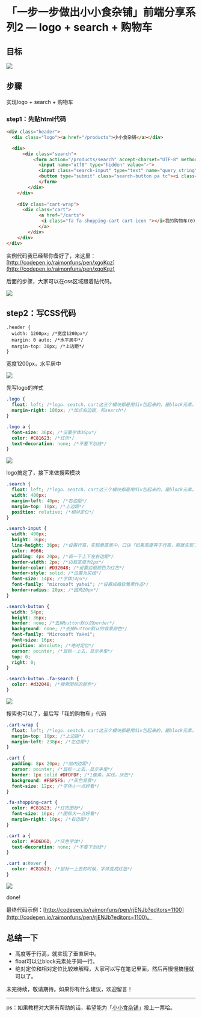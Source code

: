 # 「一步一步做出小小食杂铺」前端分享系列2 — logo + search + 购物车

## 目标

![](https://ww2.sinaimg.cn/large/006tKfTcgy1fcvn1e419aj31kw04qgmm.jpg)

## 步骤

实现logo + search + 购物车

### step1：先贴html代码

```html
<div class="header">
  <div class="logo"><a href="/products">小小食杂铺</a></div>

  <div>
	  <div class="search">
		  <form action="/products/search" accept-charset="UTF-8" method="get">
		  	<input name="utf8" type="hidden" value="✓">
		    <input class="search-input" type="text" name="query_string" value="" placeholder="输入你要搜索的商品">
		    <button type="submit" class="search-button pa tc"><i class="fa fa-search"></i></button>
			</form>
		</div>
	</div>
	
	<div class="cart-wrap">
	  <div class="cart">
			<a href="/carts">
		     <i class="fa fa-shopping-cart cart-icon "></i>我的购物车(0) &gt;
			</a>
		</div>
	</div>
</div>
```

实例代码我已经帮你备好了，来这里：[http://codepen.io/raimonfuns/pen/xgoKqz](http://codepen.io/raimonfuns/pen/xgoKqz)

后面的步骤，大家可以在css区域跟着贴代码。

![](https://ww2.sinaimg.cn/large/006tKfTcly1fcuwiolppfj30hk09zglk.jpg)

## step2：写CSS代码

```
.header {
  width: 1200px; /*宽度1200px*/ 
  margin: 0 auto; /*水平居中*/
  margin-top: 30px; /*上边距*/
}
```

宽度1200px，水平居中

![](https://ww1.sinaimg.cn/large/006tNc79gy1fcvuqznib0j31kw06xab1.jpg)

先写logo的样式

```css
.logo {
  float: left; /*logo、seatch、cart这三个模块都是用div包起来的，是block元素，如果要处于同一行，那就要加float*/
  margin-right: 180px; /*加点右边距，和search*/
}

.logo a {
  font-size: 36px; /*设置字体36px*/
  color: #C81623; /*红色*/
  text-decoration: none; /*不要下划线*/
}
```

![](https://ww1.sinaimg.cn/large/006tNc79gy1fcvusoeexbj31kw05dwfj.jpg)

logo搞定了，接下来做搜索模块

```css
.search {
  float: left; /*logo、seatch、cart这三个模块都是用div包起来的，是block元素，如果要处于同一行，那就要加float*/
  width: 400px; 
  margin-left: 40px; /*右边距*/
  margin-top: 10px; /*上边距*/
  position: relative; /*相对定位*/
}

.search-input {
  width: 400px; 
  height: 36px; 
  line-height: 36px; /*设置行高，实现垂直居中，口诀「如果高度等于行高，那就实现了文本的垂直居中」*/
  color: #666; 
  padding: 4px 20px; /*调一下上下左右边距*/
  border-width: 2px; /*边框宽度为2px*/
  border-color: #D32048; /*设置边框颜色为红色*/
  border-style: solid; /*设置为实线*/
  font-size: 14px; /*字体14px*/
  font-family: "microsoft yahei"; /*设置成微软雅黑作品*/
  border-radius: 20px; /*圆角20px*/
}

.search-button {
  width: 54px; 
  height: 36px; 
  border: none; /*去掉button默认的border*/
  background: none; /*去掉button默认的背景颜色*/
  font-family: "Microsoft YaHei"; 
  font-size: 16px; 
  position: absolute; /*绝对定位*/
  cursor: pointer; /*鼠标一上去，显示手型*/
  top: 0; 
  right: 0; 
}

.search-button .fa-search {
  color: #d32048; /*搜索图标的颜色*/
}
```

![](https://ww4.sinaimg.cn/large/006tNc79gy1fcvutyh0rqj31kw05cmya.jpg)

搜索也可以了，最后写「我的购物车」代码

```css
.cart-wrap {
  float: left; /*logo、seatch、cart这三个模块都是用div包起来的，是block元素，如果要处于同一行，那就要加float*/
  margin-top: 10px; /*上边距*/
  margin-left: 238px; /*左边距*/
}

.cart {
  padding: 8px 20px; /*加内边距*/
  cursor: pointer; /*鼠标一上去，显示手型*/
  border: 1px solid #DFDFDF; /*1像素，实线，灰色*/
  background: #F5F5F5; /*灰色背景*/
  font-size: 12px; /*字体小一点好看*/
}

.fa-shopping-cart {
  color: #C81623; /*红色图标*/
  font-size: 16px; /*图标大一点好看*/
  margin-right: 10px; /*右边距*/
}

.cart a {
  color: #6D6D6D; /*灰色字体*/
  text-decoration: none; /*不要下划线*/
}

.cart a:hover {
  color: #C81623; /*鼠标一上去的时候，字体变成红色*/  
}
```

![](https://ww1.sinaimg.cn/large/006tNc79gy1fcvv03b4vdj31kw05igmp.jpg)

done!

最终代码示例：[http://codepen.io/raimonfuns/pen/rjENJb?editors=1100](http://codepen.io/raimonfuns/pen/rjENJb?editors=1100)。

## 总结一下

- 高度等于行高，就实现了垂直居中。
- float可以让block元素处于同一行。
- 绝对定位和相对定位比较难解释，大家可以写在笔记里面，然后再慢慢搞懂就可以了。



未完待续，敬请期待。如果你有什么建议，欢迎留言！

------

ps：如果教程对大家有帮助的话，希望能为「[小小食杂铺](https://fullstack.xinshengdaxue.com/works/201)」投上一票哈。